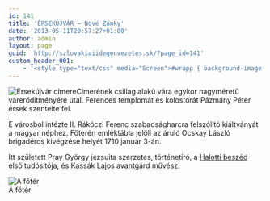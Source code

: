 ```yaml
---
id: 141
title: 'ÉRSEKÚJVÁR – Nové Zámky'
date: '2013-05-11T20:57:27+01:00'
author: admin
layout: page
guid: 'http://szlovakiaiidegenvezetes.sk/?page_id=141'
custom_header_001:
    - '<style type="text/css" media="Screen">#wrapp { background-image: url(http://szlovakiaiidegenvezetes.sk/wp-content/themes/sakura-fr/images/szlovakia-ersekujvar.jpg); }</style>'
---
```


![Érsekújvár címere](http://szlovakiaiidegenvezetes.sk/wp-content/uploads/2013/05/ersekujvar-cimer.png)Címerének csillag alakú vára egykor nagyméretű várerődítményére utal. Ferences templomát és kolostorát Pázmány Péter érsek szentelte fel.

E városból intézte II. Rákóczi Ferenc szabadságharcra felszólító kiáltványát a magyar néphez. Főterén emléktábla jelöli az áruló Ocskay László brigadéros kivégzése helyét 1710 január 3-án.

Itt született Pray György jezsuita szerzetes, történetíró, a [Halotti beszéd](http://hu.wikipedia.org/wiki/Halotti_besz%C3%A9d_%C3%A9s_k%C3%B6ny%C3%B6rg%C3%A9s "Halotti beszéd és könyörgés") első tudósítója, és Kassák Lajos avantgárd művész.

![A főtér](http://szlovakiaiidegenvezetes.sk/wp-content/uploads/2013/05/ersekujvar-foter.jpg)  
A főtér